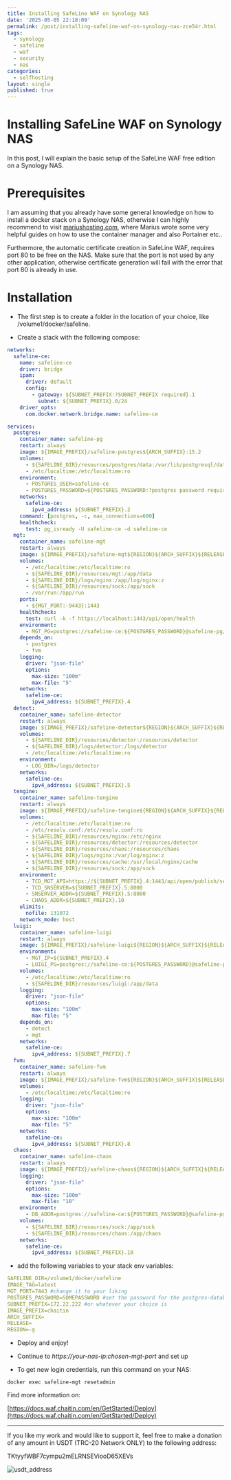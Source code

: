 ```yaml
---
title: Installing SafeLine WAF on Synology NAS
date: '2025-05-05 22:18:09'
permalink: /post/installing-safeline-waf-on-synology-nas-zce54r.html
tags:
  - synology
  - safeline
  - waf
  - security
  - nas
categories:
  - selfhosting
layout: single
published: true
---
```




# Installing SafeLine WAF on Synology NAS

In this post, I will explain the basic setup of the SafeLine WAF free edition on a Synology NAS.

# Prerequisites

I am assuming that you already have some general knowledge on how to install a docker stack on a Synology NAS, otherwise I can highly recommend to visit [mariushosting.com](), where Marius wrote some very helpful guides on how to use the container manager and also Portainer etc..

Furthermore, the automatic certificate creation in SafeLine WAF, requires port 80 to be free on the NAS. Make sure that the port is not used by any other application, otherwise certificate generation will fail with the error that port 80 is already in use.

# Installation

* The first step is to create a folder in the location of your choice, like /volume1/docker/safeline.

* Create a stack with the following compose:

```yaml
networks:
  safeline-ce:
    name: safeline-ce
    driver: bridge
    ipam:
      driver: default
      config:
        - gateway: ${SUBNET_PREFIX:?SUBNET_PREFIX required}.1
          subnet: ${SUBNET_PREFIX}.0/24
    driver_opts:
      com.docker.network.bridge.name: safeline-ce

services:
  postgres:
    container_name: safeline-pg
    restart: always
    image: ${IMAGE_PREFIX}/safeline-postgres${ARCH_SUFFIX}:15.2
    volumes:
      - ${SAFELINE_DIR}/resources/postgres/data:/var/lib/postgresql/data
      - /etc/localtime:/etc/localtime:ro
    environment:
      - POSTGRES_USER=safeline-ce
      - POSTGRES_PASSWORD=${POSTGRES_PASSWORD:?postgres password required}
    networks:
      safeline-ce:
        ipv4_address: ${SUBNET_PREFIX}.2
    command: [postgres, -c, max_connections=600]
    healthcheck:
      test: pg_isready -U safeline-ce -d safeline-ce
  mgt:
    container_name: safeline-mgt
    restart: always
    image: ${IMAGE_PREFIX}/safeline-mgt${REGION}${ARCH_SUFFIX}${RELEASE}:${IMAGE_TAG:?image tag required}
    volumes:
      - /etc/localtime:/etc/localtime:ro
      - ${SAFELINE_DIR}/resources/mgt:/app/data
      - ${SAFELINE_DIR}/logs/nginx:/app/log/nginx:z
      - ${SAFELINE_DIR}/resources/sock:/app/sock
      - /var/run:/app/run
    ports:
      - ${MGT_PORT:-9443}:1443
    healthcheck:
      test: curl -k -f https://localhost:1443/api/open/health
    environment:
      - MGT_PG=postgres://safeline-ce:${POSTGRES_PASSWORD}@safeline-pg/safeline-ce?sslmode=disable
    depends_on:
      - postgres
      - fvm
    logging:
      driver: "json-file"
      options:
        max-size: "100m"
        max-file: "5"
    networks:
      safeline-ce:
        ipv4_address: ${SUBNET_PREFIX}.4
  detect:
    container_name: safeline-detector
    restart: always
    image: ${IMAGE_PREFIX}/safeline-detector${REGION}${ARCH_SUFFIX}${RELEASE}:${IMAGE_TAG}
    volumes:
      - ${SAFELINE_DIR}/resources/detector:/resources/detector
      - ${SAFELINE_DIR}/logs/detector:/logs/detector
      - /etc/localtime:/etc/localtime:ro
    environment:
      - LOG_DIR=/logs/detector
    networks:
      safeline-ce:
        ipv4_address: ${SUBNET_PREFIX}.5
  tengine:
    container_name: safeline-tengine
    restart: always
    image: ${IMAGE_PREFIX}/safeline-tengine${REGION}${ARCH_SUFFIX}${RELEASE}:${IMAGE_TAG}
    volumes:
      - /etc/localtime:/etc/localtime:ro
      - /etc/resolv.conf:/etc/resolv.conf:ro
      - ${SAFELINE_DIR}/resources/nginx:/etc/nginx
      - ${SAFELINE_DIR}/resources/detector:/resources/detector
      - ${SAFELINE_DIR}/resources/chaos:/resources/chaos
      - ${SAFELINE_DIR}/logs/nginx:/var/log/nginx:z
      - ${SAFELINE_DIR}/resources/cache:/usr/local/nginx/cache
      - ${SAFELINE_DIR}/resources/sock:/app/sock
    environment:
      - TCD_MGT_API=https://${SUBNET_PREFIX}.4:1443/api/open/publish/server
      - TCD_SNSERVER=${SUBNET_PREFIX}.5:8000
      - SNSERVER_ADDR=${SUBNET_PREFIX}.5:8000
      - CHAOS_ADDR=${SUBNET_PREFIX}.10
    ulimits:
      nofile: 131072
    network_mode: host       
  luigi:
    container_name: safeline-luigi
    restart: always
    image: ${IMAGE_PREFIX}/safeline-luigi${REGION}${ARCH_SUFFIX}${RELEASE}:${IMAGE_TAG}
    environment:
      - MGT_IP=${SUBNET_PREFIX}.4
      - LUIGI_PG=postgres://safeline-ce:${POSTGRES_PASSWORD}@safeline-pg/safeline-ce?sslmode=disable
    volumes:
      - /etc/localtime:/etc/localtime:ro
      - ${SAFELINE_DIR}/resources/luigi:/app/data
    logging:
      driver: "json-file"
      options:
        max-size: "100m"
        max-file: "5"
    depends_on:
      - detect
      - mgt
    networks:
      safeline-ce:
        ipv4_address: ${SUBNET_PREFIX}.7
  fvm:
    container_name: safeline-fvm
    restart: always
    image: ${IMAGE_PREFIX}/safeline-fvm${REGION}${ARCH_SUFFIX}${RELEASE}:${IMAGE_TAG}
    volumes:
      - /etc/localtime:/etc/localtime:ro
    logging:
      driver: "json-file"
      options:
        max-size: "100m"
        max-file: "5"
    networks:
      safeline-ce:
        ipv4_address: ${SUBNET_PREFIX}.8
  chaos:
    container_name: safeline-chaos
    restart: always
    image: ${IMAGE_PREFIX}/safeline-chaos${REGION}${ARCH_SUFFIX}${RELEASE}:${IMAGE_TAG}
    logging:
      driver: "json-file"
      options:
        max-size: "100m"
        max-file: "10"
    environment:
      - DB_ADDR=postgres://safeline-ce:${POSTGRES_PASSWORD}@safeline-pg/safeline-ce?sslmode=disable
    volumes:
      - ${SAFELINE_DIR}/resources/sock:/app/sock
      - ${SAFELINE_DIR}/resources/chaos:/app/chaos
    networks:
      safeline-ce:
        ipv4_address: ${SUBNET_PREFIX}.10

```

* add the following variables to your stack env variables:

```yaml
SAFELINE_DIR=/volume1/docker/safeline
IMAGE_TAG=latest
MGT_PORT=7443 #change it to your liking
POSTGRES_PASSWORD=SOMEPASSWORD #set the password for the postgres-database. 
SUBNET_PREFIX=172.22.222 #or whatever your choice is
IMAGE_PREFIX=chaitin
ARCH_SUFFIX=
RELEASE=
REGION=-g
```

* Deploy and enjoy!

* Continue to *https://your-nas-ip:chosen-mgt-port* and set up

* To get new login credentials, run this command on your NAS:

```shell
docker exec safeline-mgt resetadmin
```

Find more information on:

[https://docs.waf.chaitin.com/en/GetStarted/Deploy](https://docs.waf.chaitin.com/en/GetStarted/Deploy)

---

If you like my work and would like to support it, feel free to make a donation of any amount in USDT (TRC-20 Network ONLY) to the following address:

TKtyyfWBF7cympu2mELRNSEViooD65XEVs

![usdt_address](/assets/images/usdt_address-20250505210352-ov0ohqk.jpg)
